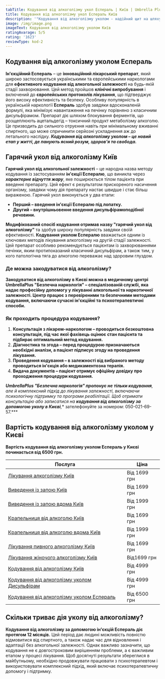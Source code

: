 ```yaml
---
tabTitle: Кодування від алкоголізму укол Еспераль | Київ | Umbrella Plus | Від 6500 грн
title: Кодування від алкоголізму укол Еспераль Київ
description: '"Кодування від алкоголізму уколом - надійний щит на шляху до тверезості!"'
image: /img/image.png
imageText: Кодування від алкоголізму уколом Київ
ratingAvarage: 5/5
rating: '1623'
reviewType: kod-2
---
```


## Кодування від алкоголізму уколом Еспераль

**Ін'єкційний Еспераль** – це **інноваційний лікарський препарат**, який широко застосовується українськими та європейськими наркологами для **ефективного кодування від алкогольної залежності** на будь-якій стадії захворювання. Цей метод пройшов **клінічні випробування** і включений до **європейських протоколів лікування**, що підтверджує його високу ефективність та безпеку. Особливу популярність в українській наркології **Еспераль** здобув завдяки вдосконаленій формулі, яка мінімізує навантаження на печінку порівняно з класичним дисульфірамом. Препарат діє шляхом блокування ферментів, що розщеплюють ацетальдегід – токсичний продукт метаболізму алкоголю. Це призводить до сильного отруєння навіть при мінімальному вживанні спиртного, що може спричинити серйозні ускладнення аж до летального наслідку. ***Кодування від алкоголізму уколом – це новий етап у житті, де панують ясний розум, здоров'я та свобода.***

## Гарячий укол від алкоголізму Київ

**Гарячий укол від алкогольної залежності** – це народна назва методу кодування із застосуванням **ін'єкції Еспералю**, що виникла через ***характерне відчуття жару***, яке поширюється тілом пацієнта при введенні препарату. Цей ефект є результатом прискореного насичення організму, завдяки чому дія препарату настає швидше і стає більш вираженою. Гарячий укол виконується у два етапи:

* **Перший – введення ін'єкції Еспералю під лопатку.**
* **Другий – внутрішньовенне введення дисульфірамоподібної речовини.**

**Модифікований спосіб кодування отримав назву "гарячий укол від алкоголізму"** та здобув широку популярність завдяки своїй ефективності. **Кодування уколом Еспералю** вважається одним із ключових методів лікування алкоголізму на другій стадії залежності. Цей препарат особливо рекомендується пацієнтам із захворюваннями печінки, яким протипоказаний класичний дисульфірам, а також тим, у кого патологічна тяга до алкоголю переважає над здоровим глуздом.

### Де можна закодуватися від алкоголізму?

**Закодуватися від алкоголізму в Києві можна в медичному центрі UmbrellaPlus "Безпечна наркологія" – спеціалізованій службі, яка надає професійну допомогу у лікуванні алкогольної та наркотичної залежності. Центр працює з перевіреними та безпечними методами кодування, включаючи сучасні ін'єкційні та психотерапевтичні способи.**

### Як проходить процедура кодування?

1. **Консультація з лікарем-наркологом – проводиться безкоштовна консультація, під час якої фахівець оцінює стан пацієнта та підбирає оптимальний метод кодування.**
2. **Діагностика та згода – перед процедурою призначаються необхідні аналізи, а пацієнт підписує згоду на проведення лікування.**
3. **Проведення кодування – в залежності від вибраного методу проводиться ін'єкція або медикаментозна терапія.**
4. **Видача документів – пацієнт отримує офіційну довідку про проходження процедури кодування.**

***UmbrellaPlus "Безпечна наркологія" пропонує не тільки кодування**, але й комплексний підхід до лікування залежності, включаючи психологічну підтримку та програми реабілітації. Щоб отримати консультацію або записатися на **кодування від алкоголізму за допомогою уколу в Києві**,*\* зателефонуйте за номером: 050-021-69-57.\*\*\*

## Вартість кодування від алкоголізму уколом у Києві

**Вартість кодування від алкоголізму уколом Еспераль у Києві починається від 6500 грн.**

| Послуга                                                                                                                         | Ціна         |
| ------------------------------------------------------------------------------------------------------------------------------- | ------------ |
| [Лікування алкоголізму Київ](https://umbrella-plus.com.ua/uk/kiev/likyvania-alkogolizmy-kiev/)                                  | Від 1699 грн |
| [Виведення із запою Київ](https://umbrella-plus.com.ua/uk/kiev/vivod-iz-zapoia-kiev-ua/)                                        | Від 1699 грн |
| [Виведення із запою вдома Київ](https://umbrella-plus.com.ua/uk/kiev/vivod-iz-zapoia-na-domy-kiev-ua/)                          | Від 1999 грн |
| [Крапельниця від алкоголю Київ](https://umbrella-plus.com.ua/uk/kiev/kapelnica_ot_alkogola_kiev/)                               | Від 1699 грн |
| [Крапельниця від алкоголю вдома Київ](https://umbrella-plus.com.ua/uk/kiev/kapelnica_ot_alkogola_na_dom_kiev/)                  | Від 1999 грн |
| [Лікування пивного алкоголізму Київ](https://umbrella-plus.com.ua/uk/kiev/likyvania-pivnogo-alkogolizma-kyiv/)                  | Від 1699 грн |
| [Лікування жіночого алкоголізму Київ](https://umbrella-plus.com.ua/uk/kiev/likyvania-jenskogo-alkogolizma-kiev/)                | Від1699 грн  |
| [Кодування від алкоголізму Київ](https://umbrella-plus.com.ua/uk/kiev/kodirovka-ot-alkogolia-kiev-ua/)                          | Від 4999 грн |
| [Кодування від алкоголізму уколом Дисульфірам](https://umbrella-plus.com.ua/uk/kiev/kodirovka-ot-alkogolia-disulfiram-kiev-ua/) | Від 4999 грн |
| [Кодування від алкоголізму уколом Еспераль](https://umbrella-plus.com.ua/uk/kiev/kodirovka-ot-alkogolizma-espiarl-kiev-ua/)     | Від 6500 грн |

## Скільки триває дія уколу від алкоголізму?

**Кодування від алкоголізму за допомогою ін'єкцій Еспераль діє протягом 12 місяців.** Цей період дає людині можливість повністю відмовитися від спиртного, а також надає час для відновлення і адаптації без алкогольної залежності. Однак важливо зазначити, що кодування не є довгостроковим вирішенням проблеми, а є важливим етапом у процесі лікування. Щоб досягнуті результати збереглися в майбутньому, необхідно продовжувати працювати з психотерапевтом і використовувати комплексний підхід, який включає психотерапевтичну допомогу і підтримку.
